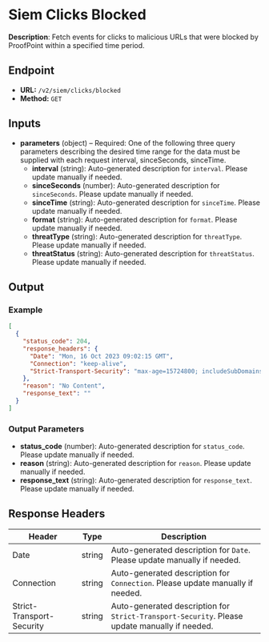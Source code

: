 # Siem Clicks Blocked

**Description**: Fetch events for clicks to malicious URLs that were blocked by ProofPoint within a specified time period.

## Endpoint

- **URL:** `/v2/siem/clicks/blocked`
- **Method:** `GET`
## Inputs

- **parameters** (object) – Required: One of the following three query parameters describing the desired time range for the data must be supplied with each request interval, sinceSeconds, sinceTime.
  - **interval** (string): Auto-generated description for `interval`. Please update manually if needed.
  - **sinceSeconds** (number): Auto-generated description for `sinceSeconds`. Please update manually if needed.
  - **sinceTime** (string): Auto-generated description for `sinceTime`. Please update manually if needed.
  - **format** (string): Auto-generated description for `format`. Please update manually if needed.
  - **threatType** (string): Auto-generated description for `threatType`. Please update manually if needed.
  - **threatStatus** (string): Auto-generated description for `threatStatus`. Please update manually if needed.
## Output

### Example

```json
[
  {
    "status_code": 204,
    "response_headers": {
      "Date": "Mon, 16 Oct 2023 09:02:15 GMT",
      "Connection": "keep-alive",
      "Strict-Transport-Security": "max-age=15724800; includeSubDomains"
    },
    "reason": "No Content",
    "response_text": ""
  }
]
```
### Output Parameters

- **status_code** (number): Auto-generated description for `status_code`. Please update manually if needed.
- **reason** (string): Auto-generated description for `reason`. Please update manually if needed.
- **response_text** (string): Auto-generated description for `response_text`. Please update manually if needed.
## Response Headers

| Header | Type | Description |
|--------|------|-------------|
| Date | string | Auto-generated description for `Date`. Please update manually if needed. |
| Connection | string | Auto-generated description for `Connection`. Please update manually if needed. |
| Strict-Transport-Security | string | Auto-generated description for `Strict-Transport-Security`. Please update manually if needed. |